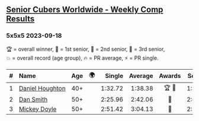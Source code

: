 <style>table {white-space: nowrap;}</style>
<link rel="stylesheet" type="text/css" href="/scw-comp/css/flags.css" />

## [Senior Cubers Worldwide - Weekly Comp Results](/scw-comp/results/)
### 5x5x5 2023-09-18

<span style="white-space: nowrap;">🏆 = overall winner</span>, <span style="white-space: nowrap;">🥇 = 1st senior</span>, <span style="white-space: nowrap;">🥈 = 2nd senior</span>, <span style="white-space: nowrap;">🥉 = 3rd senior</span>, <span style="white-space: nowrap;">💥 = overall record (age group)</span>, <span style="white-space: nowrap;">🔥 = PR average</span>, <span style="white-space: nowrap;">⚡ = PR single</span>.

| # | Name | Age | 🌍 | Single | Average | Awards | Solve 1 | Solve 2 | Solve 3 | Solve 4 | Solve 5 | Video |
| :--: | :-- | :--: | :--: | --: | --: | :--: | --: | --: | --: | --: | --: | :-- |
| 1 | [Daniel Houghton](../../persons/daniel_houghton/555.md) | 40+ | <i class="flag flag-CH" /> | 1:32.72 | 1:38.38 | 🏆 🥇 | 1:33.19 | 1:38.83 | 1:32.72 | 1:43.12 | 1:50.14 | [Desktop](https://www.facebook.com/events/3507561106126011/permalink/3510525685829553) / [Mobile](https://m.facebook.com/events/3507561106126011?view=permalink&id=3510525685829553) |
| 2 | [Dan Smith](../../persons/dan_smith/555.md) | 50+ | <i class="flag flag-US" /> | 2:25.96 | 2:42.06 | 🥈 | 2:40.61 | 2:25.96 | 2:33.97 | 2:52.81 | 2:51.59 | [Desktop](https://www.facebook.com/events/3507561106126011/permalink/3516624338553021) / [Mobile](https://m.facebook.com/events/3507561106126011?view=permalink&id=3516624338553021) |
| 3 | [Mickey Doyle](../../persons/mickey_doyle/555.md) | 50+ | <i class="flag flag-US" /> | 2:51.42 | 3:04.13 | 🥉 | 2:51.42 | 3:11.30 | 3:09.67 | DNS | DNS | [Desktop](https://www.facebook.com/events/3507561106126011/permalink/3516608081887980) / [Mobile](https://m.facebook.com/events/3507561106126011?view=permalink&id=3516608081887980) |

<!-- Global site tag (gtag.js) - Google Analytics -->
<script async src="https://www.googletagmanager.com/gtag/js?id=UA-86348435-3"></script>
<script>window.dataLayer = window.dataLayer || []; function gtag() {dataLayer.push(arguments);} gtag('js', new Date()); gtag('config', 'UA-86348435-3');</script>

